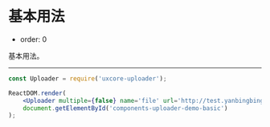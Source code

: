 #  基本用法

- order: 0

基本用法。

---

````jsx
const Uploader = require('uxcore-uploader');

ReactDOM.render(
	<Uploader multiple={false} name='file' url='http://test.yanbingbing.com/upload.php' />,
  	document.getElementById('components-uploader-demo-basic')
);
````
